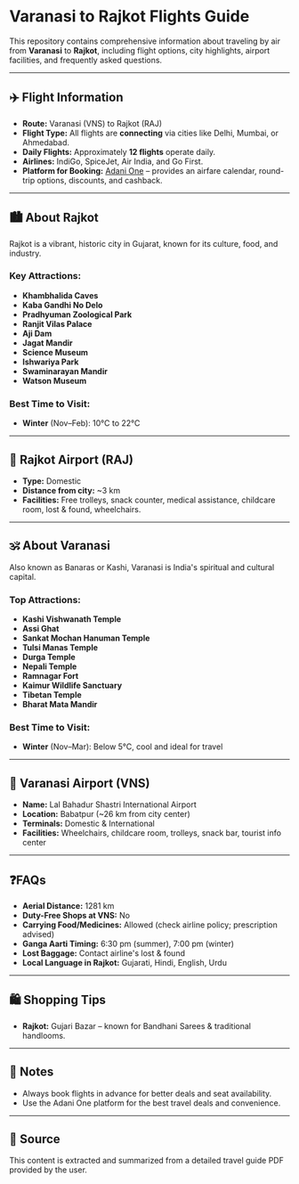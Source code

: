 # Varanasi to Rajkot Flights Guide

This repository contains comprehensive information about traveling by air from **Varanasi** to **Rajkot**, including flight options, city highlights, airport facilities, and frequently asked questions.

---

## ✈️ Flight Information

- **Route:** Varanasi (VNS) to Rajkot (RAJ)
- **Flight Type:** All flights are **connecting** via cities like Delhi, Mumbai, or Ahmedabad.
- **Daily Flights:** Approximately **12 flights** operate daily.
- **Airlines:** IndiGo, SpiceJet, Air India, and Go First.
- **Platform for Booking:** [Adani One](https://www.adanione.com) – provides an airfare calendar, round-trip options, discounts, and cashback.

---

## 🏙️ About Rajkot

Rajkot is a vibrant, historic city in Gujarat, known for its culture, food, and industry.

### Key Attractions:
- **Khambhalida Caves**
- **Kaba Gandhi No Delo**
- **Pradhyuman Zoological Park**
- **Ranjit Vilas Palace**
- **Aji Dam**
- **Jagat Mandir**
- **Science Museum**
- **Ishwariya Park**
- **Swaminarayan Mandir**
- **Watson Museum**

### Best Time to Visit:
- **Winter** (Nov–Feb): 10°C to 22°C

---

## 🛫 Rajkot Airport (RAJ)

- **Type:** Domestic
- **Distance from city:** ~3 km
- **Facilities:** Free trolleys, snack counter, medical assistance, childcare room, lost & found, wheelchairs.

---

## 🕉️ About Varanasi

Also known as Banaras or Kashi, Varanasi is India's spiritual and cultural capital.

### Top Attractions:
- **Kashi Vishwanath Temple**
- **Assi Ghat**
- **Sankat Mochan Hanuman Temple**
- **Tulsi Manas Temple**
- **Durga Temple**
- **Nepali Temple**
- **Ramnagar Fort**
- **Kaimur Wildlife Sanctuary**
- **Tibetan Temple**
- **Bharat Mata Mandir**

### Best Time to Visit:
- **Winter** (Nov–Mar): Below 5°C, cool and ideal for travel

---

## 🛬 Varanasi Airport (VNS)

- **Name:** Lal Bahadur Shastri International Airport
- **Location:** Babatpur (~26 km from city center)
- **Terminals:** Domestic & International
- **Facilities:** Wheelchairs, childcare room, trolleys, snack bar, tourist info center

---

## ❓FAQs

- **Aerial Distance:** 1281 km
- **Duty-Free Shops at VNS:** No
- **Carrying Food/Medicines:** Allowed (check airline policy; prescription advised)
- **Ganga Aarti Timing:** 6:30 pm (summer), 7:00 pm (winter)
- **Lost Baggage:** Contact airline's lost & found
- **Local Language in Rajkot:** Gujarati, Hindi, English, Urdu

---

## 🛍️ Shopping Tips

- **Rajkot:** Gujari Bazar – known for Bandhani Sarees & traditional handlooms.

---

## 📌 Notes

- Always book flights in advance for better deals and seat availability.
- Use the Adani One platform for the best travel deals and convenience.

---

## 📄 Source

This content is extracted and summarized from a detailed travel guide PDF provided by the user.
